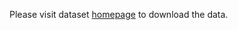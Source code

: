 Please visit dataset [homepage](http://mmlab.ie.cuhk.edu.hk/projects/CelebA.html) to download the data. 

